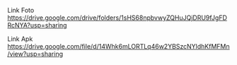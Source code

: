 Link Foto 
https://drive.google.com/drive/folders/1sHS68npbvwyZQHuJQjDRU9fJgFDRcNYA?usp=sharing

Link Apk
https://drive.google.com/file/d/14Whk6mLORTLq46w2YBSzcNYldhKfMFMn/view?usp=sharing
